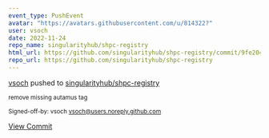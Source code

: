 ```yaml
---
event_type: PushEvent
avatar: "https://avatars.githubusercontent.com/u/814322?"
user: vsoch
date: 2022-11-24
repo_name: singularityhub/shpc-registry
html_url: https://github.com/singularityhub/shpc-registry/commit/9fe204a3c9124db180d7de0ea1957cfc32790922
repo_url: https://github.com/singularityhub/shpc-registry
---
```


<a href='https://github.com/vsoch' target='_blank'>vsoch</a> pushed to <a href='https://github.com/singularityhub/shpc-registry' target='_blank'>singularityhub/shpc-registry</a>

<small>remove missing autamus tag

Signed-off-by: vsoch <vsoch@users.noreply.github.com></small>

<a href='https://github.com/singularityhub/shpc-registry/commit/9fe204a3c9124db180d7de0ea1957cfc32790922' target='_blank'>View Commit</a>